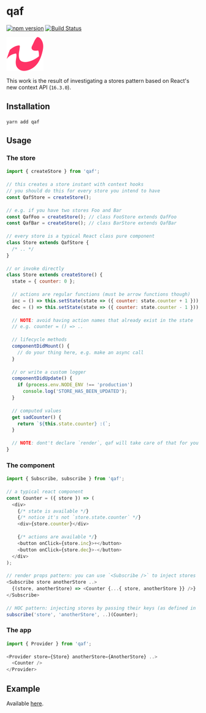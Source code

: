 # qaf

[![npm version](https://badge.fury.io/js/qaf.svg)](https://badge.fury.io/js/qaf) [![Build Status](https://travis-ci.org/sonaye/qaf.svg?branch=master)](https://travis-ci.org/sonaye/qaf)

<img src="qaf.svg" alt="qaf logo" width="96">

This work is the result of investigating a stores pattern based on React's new context API (`16.3.0`).

## Installation

`yarn add qaf`

## Usage

### The store

```js
import { createStore } from 'qaf';

// this creates a store instant with context hooks
// you should do this for every store you intend to have
const QafStore = createStore();

// e.g. if you have two stores Foo and Bar
const QafFoo = createStore(); // class FooStore extends QafFoo
const QafBar = createStore(); // class BarStore extends QafBar

// every store is a typical React class pure component
class Store extends QafStore {
  /* .. */
}

// or invoke directly
class Store extends createStore() {
  state = { counter: 0 };

  // actions are regular functions (must be arrow functions though)
  inc = () => this.setState(state => ({ counter: state.counter + 1 }));
  dec = () => this.setState(state => ({ counter: state.counter - 1 }));

  // NOTE: avoid having action names that already exist in the state
  // e.g. counter = () => ..

  // lifecycle methods
  componentDidMount() {
    // do your thing here, e.g. make an async call
  }

  // or write a custom logger
  componentDidUpdate() {
    if (process.env.NODE_ENV !== 'production')
      console.log('STORE_HAS_BEEN_UPDATED');
  }

  // computed values
  get sadCounter() {
    return `${this.state.counter} :(`;
  }

  // NOTE: dont't declare `render`, qaf will take care of that for you
}
```

### The component

```js
import { Subscribe, subscribe } from 'qaf';

// a typical react component
const Counter = ({ store }) => (
  <div>
    {/* state is available */}
    {/* notice it's not `store.state.counter` */}
    <div>{store.counter}</div>

    {/* actions are available */}
    <button onClick={store.inc}>+</button>
    <button onClick={store.dec}>-</button>
  </div>
);

// render props pattern: you can use `<Subscribe />` to inject stores
<Subscribe store anotherStore ..>
  {(store, anotherStore) => <Counter {...{ store, anotherStore }} />}
</Subscribe>

// HOC pattern: injecting stores by passing their keys (as defined in `<Provider />`)
subscribe('store', 'anotherStore', ..)(Counter);
```

### The app

```js
import { Provider } from 'qaf';

<Provider store={Store} anotherStore={AnotherStore} ..>
  <Counter />
</Provider>
```

## Example

Available [here](/example).
